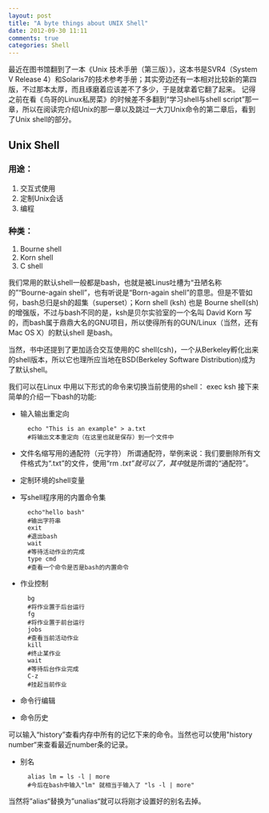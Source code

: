 ```yaml
---
layout: post
title: "A byte things about UNIX Shell"
date: 2012-09-30 11:11
comments: true
categories: Shell
---
```


最近在图书馆翻到了一本《Unix 技术手册（第三版）》，这本书是SVR4（System V Release 4）和Solaris7的技术参考手册；其实旁边还有一本相对比较新的第四版，不过那本太厚，而且琢磨着应该差不了多少，于是就拿着它翻了起来。
记得之前在看《鸟哥的Linux私房菜》的时候差不多翻到“学习shell与shell script”那一章，所以在阅读完介绍Unix的那一章以及跳过一大刀Unix命令的第二章后，看到了Unix shell的部分。

## Unix Shell

### 用途：

1. 交互式使用
2. 定制Unix会话
3. 编程

### 种类：

1. Bourne shell
2. Korn shell
3. C shell

我们常用的默认shell一般都是bash，也就是被Linus吐槽为“丑陋名称的”“Bourne-again shell”，也有听说是“Born-again shell”的意思。但是不管如何，bash总归是sh的超集（superset）；Korn shell (ksh) 也是 Bourne shell(sh)的增强版，不过与bash不同的是，ksh是贝尔实验室的一个名叫 David Korn 写的，而bash属于鼎鼎大名的GNU项目，所以使得所有的GUN/Linux（当然，还有Mac OS X）的默认shell 是bash。

当然，书中还提到了更加适合交互使用的C shell(csh)，一个从Berkeley孵化出来的shell版本，所以它也理所应当地在BSD(Berkeley Software Distribution)成为了默认shell。

我们可以在Linux 中用以下形式的命令来切换当前使用的shell：
	exec ksh
接下来简单的介绍一下bash的功能:

* 输入输出重定向
	
		echo "This is an example" > a.txt
  		#将输出文本重定向（在这里也就是保存）到一个文件中

* 文件名缩写用的通配符（元字符）
所谓通配符，举例来说：我们要删除所有文件格式为“.txt”的文件，使用“rm *.txt”就可以了，其中*就是所谓的“通配符”。

* 定制环境的shell变量

* 写shell程序用的内置命令集
	
  		echo"hello bash"
  		#输出字符串
  		exit  	
  		#退出bash
  		wait
 		#等待活动作业的完成
		type cmd  
		#查看一个命令是否是bash的内置命令

* 作业控制

	 	bg
		#将作业置于后台运行
	  	fg
		#将作业置于前台运行
	  	jobs
	  	#查看当前活动作业
	  	kill
	  	#终止某作业
	  	wait
	  	#等待后台作业完成
	  	C-z
	  	#挂起当前作业

* 命令行编辑

* 命令历史

可以输入“history”查看内存中所有的记忆下来的命令。当然也可以使用"history number“来查看最近number条的记录。

* 别名

  		alias lm = ls -l | more
  		#今后在bash中输入"lm" 就相当于输入了 "ls -l | more"

当然将”alias“替换为”unalias“就可以将刚才设置好的别名去掉。

